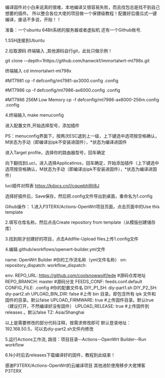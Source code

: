 编译固件对小白来说真的很难，本地编译又很容易失败，而且找包总是找不到自己想要的插件。
所以整合各位大佬的项目做一个保镖级教程！配置好后傻瓜式一键编译，废话不多说，开始！！

准备：一个ubuntu 64Bit系统的服务器或者虚拟机
          还有一个Github账号.

1.SSH连接到Ubuntu

2.拉取源码
终端输入 ,其他源码自行git，此处只做示例！

git clone --depth=1https://github.com/hanwckf/immortalwrt-mt798x.git

终端输入
cd immortalwrt-mt798x

#MT7981
cp -f defconfig/mt7981-ax3000.config .config

#MT7986
cp -f defconfig/mt7986-ax6000.config .config

#MT7986 256M Low Memory
cp -f defconfig/mt7986-ax6000-256m.config .config

4.终端输入
 make menuconfig
 
进入配置文件,开始选择型号，添加插件

PS：menuconfig界面下，按两次ESC退到上一级，上下键选中选项按空格确认，M状态为手动（即编译出ipk不安装进固件），*状态为编译进固件

进入Target profile，选择你的路由器型号，回车确定

向下翻找到Luci，进入选择Applicatinos，回车确定，开始添加插件（上下键选中选项按空格确认，M状态为手动（即编译出ipk不安装进固件），*状态为编译进固件）

luci插件对照表
https://kdocs.cn/l/cquwbh9lli8J

选择好插件后，Save保存，然后把.config文件导出到桌面，重命名为1.config

Gihub操作：
1.进入P3TERX/Actions-OpenWrt项目页面，点击页面中的Use this template

2.填写仓库名称，然后点击Create repository from template（从模版创建储存库）

3.找到刚才创建好的项目，点击Addfile-Upload files上传1.config文件

4.编辑.github/workflows/openwrt-builder.yml文件

name: OpenWrt Builder #你的工作流名称（yml文件名称）
on:
repository_dispatch:
workflow_dispatch:

env:
REPO_URL: https://github.com/coolsnowwolf/lede #源码仓库地址
REPO_BRANCH: master #源码分支
FEEDS_CONF: feeds.conf.default
CONFIG_FILE: .config #你的配置文件名
DIY_P1_SH: diy-part1.sh
DIY_P2_SH: diy-part2.sh
UPLOAD_BIN_DIR: false #上传 bin 目录。即包含所有 ipk 文件和固件的目录。默认false
UPLOAD_FIRMWARE: true #上传固件目录。默认true（建议打开，不然编译好没有固件）
UPLOAD_RELEASE: true #上传固件到 releases 。默认false
TZ: Asia/Shanghai

以上是需要修改的部分代码注释，按需求修改即可
默认登录地址：192.168.50.5，可以去diy-part2.sh文件内修改

5.运行Actions工作流,  路径：项目目录--Actions--OpenWrt Builder--Run workflow

6.N小时后去releases下载编译好的固件，教程到此结束！


感谢P3TERX/Actions-OpenWrt的云编译项目
其他进阶使用移步大佬博客P3TERX






